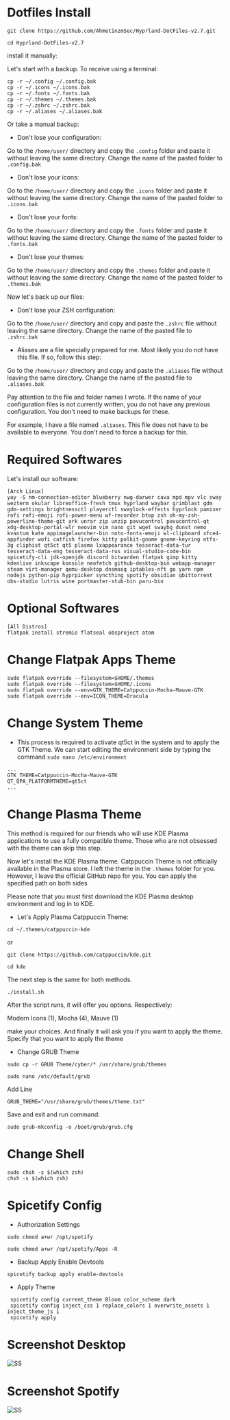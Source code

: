 # Dotfiles Install

```
git clone https://github.com/AhmetinzmSec/Hyprland-DotFiles-v2.7.git
```

```cd Hyprland-DotFiles-v2.7```

install it manually:


Let's start with a backup. To receive using a terminal:

```
cp -r ~/.config ~/.config.bak
cp -r ~/.icons ~/.icons.bak
cp -r ~/.fonts ~/.fonts.bak
cp -r ~/.themes ~/.themes.bak
cp -r ~/.zshrc ~/.zshrc.bak
cp -r ~/.aliases ~/.aliases.bak
```

Or take a manual backup:


- Don't lose your configuration:

Go to the `/home/user/` directory and copy the `.config` folder and paste it without leaving the same directory. Change the name of the pasted folder to `.config.bak`


- Don't lose your icons:

Go to the `/home/user/` directory and copy the `.icons` folder and paste it without leaving the same directory. Change the name of the pasted folder to `.icons.bak`


- Don't lose your fonts:

Go to the `/home/user/` directory and copy the `.fonts` folder and paste it without leaving the same directory. Change the name of the pasted folder to `.fonts.bak`


- Don't lose your themes:

Go to the `/home/user/` directory and copy the `.themes` folder and paste it without leaving the same directory. Change the name of the pasted folder to `.themes.bak`


Now let's back up our files:


- Don't lose your ZSH configuration:

Go to the `/home/user/` directory and copy and paste the `.zshrc` file without leaving the same directory. Change the name of the pasted file to `.zshrc.bak`


- Aliases are a file specially prepared for me. Most likely you do not have this file. If so, follow this step:

Go to the `/home/user/` directory and copy and paste the `.aliases` file without leaving the same directory. Change the name of the pasted file to `.aliases.bak`


Pay attention to the file and folder names I wrote. If the name of your configuration files is not currently written, you do not have any previous configuration. You don't need to make backups for these.

For example, I have a file named `.aliases`. This file does not have to be available to everyone. You don't need to force a backup for this.


# Required Softwares

Let's install our software:

```
[Arch Linux]
yay -S nm-connection-editor blueberry nwg-darwer cava mpd mpv vlc sway wezterm okular libreoffice-fresh tmux hyprland waybar grimblast gdm gdm-settings brightnessctl playerctl swaylock-effects hyprlock pamixer rofi rofi-emoji rofi-power-menu wf-recorder btop zsh oh-my-zsh-powerline-theme-git ark unrar zip unzip pavucontrol pavucontrol-qt xdg-desktop-portal-wlr neovim vim nano git wget swaybg dunst nemo kvantum kate appimagelauncher-bin noto-fonts-emoji wl-clipboard xfce4-appfinder wofi catfish firefox kitty polkit-gnome gnome-keyring ntfs-3g cliphist qt5ct qt5 plasma lxappearance tesseract-data-tur tesseract-data-eng tesseract-data-rus visual-studio-code-bin spicetify-cli jdk-openjdk discord bitwarden flatpak gimp kitty kdenlive inkscape konsole neofetch github-desktop-bin webapp-manager steam virt-manager qemu-desktop dnsmasq iptables-nft go yarn npm nodejs python-pip hyprpicker syncthing spotify obsidian qbittorrent obs-studio lutris wine portmaster-stub-bin paru-bin
```

# Optional Softwares

```
[All Distros]
flatpak install stremio flatseal obsproject atom
```

# Change Flatpak Apps Theme

```
sudo flatpak override --filesystem=$HOME/.themes
sudo flatpak override --filesystem=$HOME/.icons
sudo flatpak override --env=GTK_THEME=Catppuccin-Mocha-Mauve-GTK
sudo flatpak override --env=ICON_THEME=Dracula
```

# Change System Theme

- This process is required to activate qt5ct in the system and to apply the GTK Theme. We can start editing the environment side by typing the command `sudo nano /etc/environment`

```
...
GTK_THEME=Catppuccin-Mocha-Mauve-GTK
QT_QPA_PLATFORMTHEME=qt5ct
...
```

# Change Plasma Theme

This method is required for our friends who will use KDE Plasma applications to use a fully compatible theme. Those who are not obsessed with the theme can skip this step.

Now let's install the KDE Plasma theme. Catppuccin Theme is not officially available in the Plasma store. I left the theme in the `.themes` folder for you. However, I leave the official GitHub repo for you. You can apply the specified path on both sides

Please note that you must first download the KDE Plasma desktop environment and log in to KDE.

- Let's Apply Plasma Catppuccin Theme:

```
cd ~/.themes/catppuccin-kde
```

or

```
git clone https://github.com/catppuccin/kde.git

cd kde
```

The next step is the same for both methods.

```./install.sh```

After the script runs, it will offer you options. Respectively:

Modern Icons (1),
Mocha (4),
Mauve (1)

make your choices. And finally it will ask you if you want to apply the theme. Specify that you want to apply the theme

- Change GRUB Theme

```
sudo cp -r GRUB Theme/cyber/* /usr/share/grub/themes

sudo nano /etc/default/grub
```

Add Line
```
GRUB_THEME="/usr/share/grub/themes/theme.txt"
```

Save and exit and run command:

```
sudo grub-mkconfig -o /boot/grub/grub.cfg
```

# Change Shell

```
sudo chsh -s $(which zsh)
chsh -s $(which zsh)
```


# Spicetify Config

- Authorization Settings

```
sudo chmod a+wr /opt/spotify

sudo chmod a+wr /opt/spotify/Apps -R
```

- Backup Apply Enable Devtools

```
spicetify backup apply enable-devtools
```

- Apply Theme

```
 spicetify config current_theme Bloom color_scheme dark
 spicetify config inject_css 1 replace_colors 1 overwrite_assets 1 inject_theme_js 1
 spicetify apply
```

# Screenshot Desktop

![SS](SS.png)

# Screenshot Spotify

![SS](Spotify.png)
